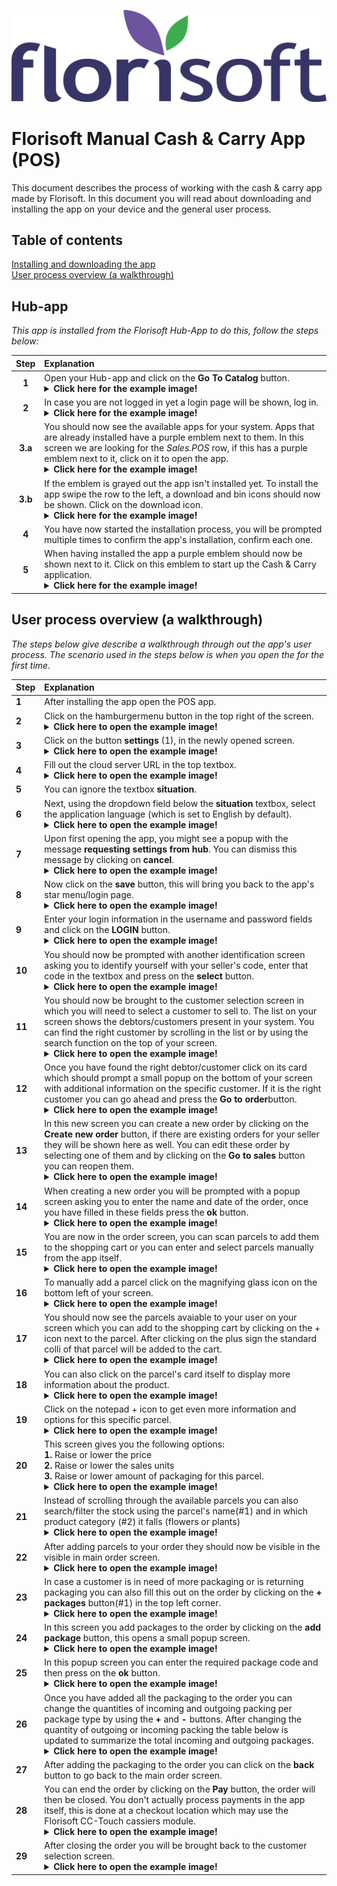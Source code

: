 ![Florisoft logo](https://raw.githubusercontent.com/florisoft/User.Manuals/main/fslogo.png)

# Florisoft Manual Cash & Carry App (POS)

This document describes the process of working with the cash & carry app made by Florisoft. In this document you will read about downloading and installing the app on your device and the general user process.

## Table of contents

[Installing and downloading the app](#installing-and-downloading-the-app)  
[User process overview (a walkthrough)](#user-process-overview-a-walkthrough)

## Hub-app

*This app is installed from the Florisoft Hub-App to do this, follow the steps below:*

|Step|Explanation|
|:-:|:--|
|**1**|Open your Hub-app and click on the **Go To Catalog** button.<details><summary><b>Click here for the example image!</b></summary><img src="Cash & Carry App/42.png"></details>|
|**2**|In case you are not logged in yet a login page will be shown, log in.<details><summary><b>Click here for the example image!</b></summary><img src="Cash & Carry App/43.png"></details>|
|**3.a**|You should now see the available apps for your system. Apps that are already installed have a purple emblem next to them. In this screen we are looking for the *Sales.POS* row, if this has a purple emblem next to it, click on it to open the app.<details><summary><b>Click here for the example image!</b></summary><img src="Cash & Carry App/41.png"></details>|
|**3.b**|If the emblem is grayed out the app isn't installed yet. To install the app swipe the row to the left, a download and bin icons should now be shown. Click on the download icon.<details><summary><b>Click here for the example image!</b></summary><img src="Cash & Carry App/42.png"></details> |
|**4**|You have now started the installation process, you will be prompted multiple times to confirm the app's installation, confirm each one.|
|**5**|When having installed the app a purple emblem should now be shown next to it. Click on this emblem to start up the Cash & Carry application.<details><summary><b>Click here for the example image!</b></summary><img src="Cash & Carry App/41.png"></details>|

## User process overview (a walkthrough)

*The steps below give describe a walkthrough through out the app's user process. The scenario used in the steps below is when you open the for the first time.*

|**Step**|**Explanation**|
|:--|:--|
|**1**|After installing the app open the POS app.|
|**2**|Click on the hamburgermenu button in the top right of the screen. <details><summary>**Click here to open the example image!**</summary><img src="Cash & Carry App/1.jpg" height=350px></details>|
|**3**|Click on the button **settings** (1), in the newly opened screen.<details><summary>**Click here to open the example image!**</summary><img src="Cash & Carry App/2.jpg" height=350px></details>|
|**4**|Fill out the cloud server URL in the top textbox.<details><summary>**Click here to open the example image!**</summary><img src="Cash & Carry App/27.png" height=350px></details>|
|**5**|You can ignore the textbox **situation**. |
|**6**|Next, using the dropdown field below the **situation** textbox, select the application language (which is set to English by default).<details><summary>**Click here to open the example image!**</summary><img src="Cash & Carry App/6.jpg" height=350px></details>|
|**7**|Upon first opening the app, you might see a popup with the message **requesting settings from hub**. You can dismiss this message by clicking on **cancel**.<details><summary>**Click here to open the example image!**</summary><img src="Cash & Carry App/4.jpg" height=350px></details>|
|**8**|Now click on the **save** button, this will bring you back to the app's star menu/login page.<details><summary>**Click here to open the example image!**</summary><img src="Cash & Carry App/5.jpg" height=350px></details>|
|**9**|Enter your login information in the username and password fields and click on the **LOGIN** button.<details><summary>**Click here to open the example image!**</summary><img src="Cash & Carry App/7.jpg" height=350px></details>|
|**10**|You should now be prompted with another identification screen asking you to identify yourself with your seller's code, enter that code in the textbox and press on the **select** button.<details><summary>**Click here to open the example image!**</summary><img src="Cash & Carry App/9.jpg" height=350px></details>|
|**11**|You should now be brought to the customer selection screen in which you will need to select a customer to sell to. The list on your screen shows the debtors/customers present in your system. You can find the right customer by scrolling in the list or by using the search function on the top of your screen.<details><summary>**Click here to open the example image!**</summary><img src="Cash & Carry App/10.jpg" height=350px></details>|
|**12**|Once you have found the right debtor/customer click on its card which should prompt a small popup on the bottom of your screen with additional information on the specific customer. If it is the right customer you can go ahead and press the **Go to order**button.<details><summary>**Click here to open the example image!**</summary><img src="Cash & Carry App/11.jpg" height=350px></details>|
|**13**|In this new screen you can create a new order by clicking on the **Create new order** button, if there are existing orders for your seller they will be shown here as well. You can edit these order by selecting one of them and by clicking on the **Go to sales** button you can reopen them. <details><summary>**Click here to open the example image!**</summary><img src="Cash & Carry App/12.jpg" height=350px></details>|
|**14**|When creating a new order you will be prompted with a popup screen asking you to enter the name and date of the order, once you have filled in these fields press the **ok** button.<details><summary>**Click here to open the example image!**</summary><img src="Cash & Carry App/13.jpg" height=350px></details>|
|**15**|You are now in the order screen, you can scan parcels to add them to the shopping cart or you can enter and select parcels manually from the app itself.<details><summary>**Click here to open the example image!**</summary><img src="Cash & Carry App/15.jpg" height=350px></details>|
|**16**|To manually add a parcel click on the magnifying glass icon on the bottom left of your screen.<details><summary>**Click here to open the example image!**</summary><img src="Cash & Carry App/28.jpg" height=350px></details>|
|**17**|You should now see the parcels avaiable to your user on your screen which you can add to the shopping cart by clicking on the + icon next to the parcel. After clicking on the plus sign the standard colli of that parcel will be added to the cart.<details><summary>**Click here to open the example image!**</summary><img src="Cash & Carry App/16.jpg" height=350px></details>|
|**18**|You can also click on the parcel's card itself to display more information about the product.<details><summary>**Click here to open the example image!**</summary><img src="Cash & Carry App/31.jpg" height=350px></details> |
|**19**|Click on the notepad + icon to get even more information and options for this specific parcel.<details><summary>**Click here to open the example image!**</summary><img src="Cash & Carry App/30.jpg" height=350px></details>|
|**20**|This screen gives you the following options:<br>**1.** Raise or lower the price<br>**2.** Raise or lower the sales units<br>**3.** Raise or lower amount of packaging for this parcel.<details><summary>**Click here to open the example image!**</summary><img src="Cash & Carry App/21.jpg" height=350px></details>|
|**21**|Instead of scrolling through the available parcels you can also search/filter the stock using the parcel's name(#1) and in which product category (#2) it falls (flowers or plants)<details><summary>**Click here to open the example image!**</summary><img src="Cash & Carry App/18.jpg" height=350px></details>|
|**22**|After adding parcels to your order they should now be visible in the visible in main order screen.<details><summary>**Click here to open the example image!**</summary><img src="Cash & Carry App/35.jpg" height=350px></details>|
|**23**|In case a customer is in need of more packaging or is returning packaging you can also fill this out on the order by clicking on the **+ packages** button(#1) in the top left corner.<details><summary>**Click here to open the example image!**</summary><img src="Cash & Carry App/36.jpg" height=350px></details>|
|**24**|In this screen you add packages to the order by clicking on the **add package** button, this opens a small popup screen.<details><summary>**Click here to open the example image!**</summary><img src="Cash & Carry App/24.jpg" height=350px></details>|
|**25**|In this popup screen you can enter the required package code and then press on the **ok** button.<details><summary>**Click here to open the example image!**</summary><img src="Cash & Carry App/23.jpg" height=350px></details>|
|**26**|Once you have added all the packaging to the order you can change the quantities of incoming and outgoing packing per package type by using the **+** and **-** buttons. After changing the quantity of outgoing or incoming packing the table below is updated to summarize the total incoming and outgoing packages.<details><summary>**Click here to open the example image!**</summary><img src="Cash & Carry App/40.jpg" height=350px></details> |
|**27**|After adding the packaging to the order you can click on the **back** button to go back to the main order screen.|
|**28**|You can end the order by clicking on the **Pay** button, the order will then be closed. You don't actually process payments in the app itself, this is done at a checkout location which may use the Florisoft CC-Touch cassiers module.<details><summary>**Click here to open the example image!**</summary><img src="Cash & Carry App/37.jpg" height=350px></details>|
|**29**|After closing the order you will be brought back to the customer selection screen.<details><summary>**Click here to open the example image!**</summary><img src="Cash & Carry App/26.jpg" height=350px></details>|
